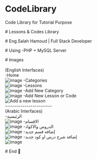 # CodeLibrary
Code Library for Tutorial Purpose

﻿# Lessons & Codes Library
 
 ﻿# Eng.Salah Hamoud | Full Stack Developer
 
 
﻿# Using
-PHP + MySQL Server

﻿# Images<br><br>
 (English Interfaces)<br>
 -Home <br>![image](https://user-images.githubusercontent.com/42158090/144641757-9e4f4525-263d-49e8-93e3-c1b2bc16aeb5.png)
 -Categories <br>![image](https://user-images.githubusercontent.com/42158090/144642021-973ceb31-adec-43f0-9274-8e7757fe54a6.png)
 -Lessons <br>![image](https://user-images.githubusercontent.com/42158090/144642136-d485553f-4f1c-4331-8b4f-7660ba2da812.png)
 -Add New Category <br>![image](https://user-images.githubusercontent.com/42158090/144642349-1663d94d-0d22-4748-8019-5e4a63cfd1b6.png)
 -Add New Lesson or Code <br>![Add a new lesson](https://user-images.githubusercontent.com/42158090/144642997-6d3a8bf9-43f6-4e7d-82c7-c142c0725cdd.gif)
<br>------------------------<br>
 (Arabic Interfaces)<br>
-الرئيسية <br>![image](https://user-images.githubusercontent.com/42158090/142705187-cdfb23d3-32fa-4fa2-9084-0e5e254d309f.png)
-الاقسام <br>![image](https://user-images.githubusercontent.com/42158090/142705206-45070f0d-76ed-4587-9789-79c2b9240661.png)
-الدروس والاكواد <br>![image](https://user-images.githubusercontent.com/42158090/142705229-75bde440-5928-45b3-81bd-e182c04d6985.png)
-إضافة قسم جديد <br>![image](https://user-images.githubusercontent.com/42158090/142705241-d5ce5eda-a75d-4e65-9630-b16a1b9975c5.png)
-إضافة شرح درس او كود جديد <br>![image](https://user-images.githubusercontent.com/42158090/142705251-c395dcca-8078-4fd1-9fb5-e770ca3d5aa6.png)


﻿# End 🙂
